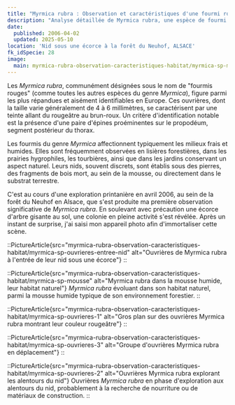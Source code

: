 ```yaml
---
title: "Myrmica rubra : Observation et caractéristiques d'une fourmi rouge en milieu forestier"
description: "Analyse détaillée de Myrmica rubra, une espèce de fourmi européenne. Cet article explore sa morphologie, son habitat typique en forêt humide, son comportement social et les critères d'identification, illustrés par des photographies macro. Basé sur une observation en forêt du Neuhof (Alsace)."
date:
  published: 2006-04-02
  updated: 2025-05-10
location: 'Nid sous une écorce à la forêt du Neuhof, ALSACE'
fk_idSpecie: 28
image:
  main: myrmica-rubra-observation-caracteristiques-habitat/myrmica-sp-mousse
---
```


Les _Myrmica rubra_, communément désignées sous le nom de "fourmis rouges" (comme toutes les autres espèces du genre _Myrmica_), figure parmi les plus répandues et aisément identifiables en Europe. Ces ouvrières, dont la taille varie généralement de 4 à 6 millimètres, se caractérisent par une teinte allant du rougeâtre au brun-roux. Un critère d'identification notable est la présence d'une paire d'épines proéminentes sur le propodéum, segment postérieur du thorax.

Les fourmis du genre _Myrmica_ affectionnent typiquement les milieux frais et humides. Elles sont fréquemment observées en lisières forestières, dans les prairies hygrophiles, les tourbières, ainsi que dans les jardins conservant un aspect naturel. Leurs nids, souvent discrets, sont établis sous des pierres, des fragments de bois mort, au sein de la mousse, ou directement dans le substrat terrestre.

C'est au cours d'une exploration printanière en avril 2006, au sein de la forêt du Neuhof en Alsace, que s'est produite ma première observation significative de _Myrmica rubra_. En soulevant avec précaution une écorce d'arbre gisante au sol, une colonie en pleine activité s'est révélée. Après un instant de surprise, j'ai saisi mon appareil photo afin d'immortaliser cette scène.

::PictureArticle{src="myrmica-rubra-observation-caracteristiques-habitat/myrmica-sp-ouvrieres-entree-nid" alt="Ouvrières de Myrmica rubra à l'entrée de leur nid sous une écorce"}
::

::PictureArticle{src="myrmica-rubra-observation-caracteristiques-habitat/myrmica-sp-mousse" alt="Myrmica rubra dans la mousse humide, leur habitat naturel"}
_Myrmica rubra_ évoluant dans son habitat naturel, parmi la mousse humide typique de son environnement forestier.
::

::PictureArticle{src="myrmica-rubra-observation-caracteristiques-habitat/myrmica-sp-ouvrieres-1" alt="Gros plan sur des ouvrières Myrmica rubra montrant leur couleur rougeâtre"}
::

::PictureArticle{src="myrmica-rubra-observation-caracteristiques-habitat/myrmica-sp-ouvrieres-3" alt="Groupe d'ouvrières Myrmica rubra en déplacement"}
::

::PictureArticle{src="myrmica-rubra-observation-caracteristiques-habitat/myrmica-sp-ouvrieres-2" alt="Ouvrières Myrmica rubra explorant les alentours du nid"}
Ouvrières _Myrmica rubra_ en phase d'exploration aux alentours du nid, probablement à la recherche de nourriture ou de matériaux de construction.
::
